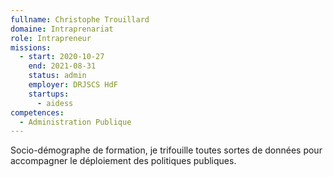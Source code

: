 ```yaml
---
fullname: Christophe Trouillard
domaine: Intraprenariat
role: Intrapreneur
missions:
  - start: 2020-10-27
    end: 2021-08-31
    status: admin
    employer: DRJSCS HdF
    startups:
      - aidess
competences:
  - Administration Publique
---
```

Socio-démographe de formation, je trifouille toutes sortes de données pour accompagner le déploiement des politiques publiques.